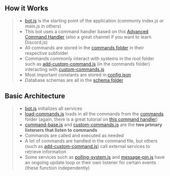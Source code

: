 ## How it Works
>- [bot.js](https://github.com/Miapolis/OasisBot/blob/master/bot.js) is the starting point of the application (commonly index.js or main.js in others)
>- This bot uses a command handler based on this [Advanced Command Handler](https://www.youtube.com/watch?v=lbpUc17InkM) (also a great channel if you want to learn Discord.js)
>- All commands are stored in the [commands folder](https://github.com/Miapolis/OasisBot/tree/master/commands) in their respective subfolder 
>- Commands commonly interact with systems in the root folder such as [add-custom-command.js](https://github.com/Miapolis/OasisBot/blob/master/commands/Custom%20Commands/add-custom-command.js) (in the commands folder) interacting with [custom-commands.js](https://github.com/Miapolis/OasisBot/blob/master/custom-commands.js)
>- Most important constants are stored in [config.json](https://github.com/Miapolis/OasisBot/blob/master/config.json)
>- Database schemas are all in the [schema folder](https://github.com/Miapolis/OasisBot/tree/master/schema)

## Basic Architecture
>- [bot.js](https://github.com/Miapolis/OasisBot/blob/master/bot.js) initializes all services 
>- [load-commands.js](https://github.com/Miapolis/OasisBot/blob/master/commands/load-commands.js) loads in all the commands from the [commands](https://github.com/Miapolis/OasisBot/tree/master/commands) folder (again, there is a great tutorial on [this command handler](https://www.youtube.com/watch?v=lbpUc17InkM))
>- [command-base.js](https://github.com/Miapolis/OasisBot/blob/master/commands/command-base.js) and [custom-commands.js](https://github.com/Miapolis/OasisBot/blob/master/custom-commands.js) are the **two primary listeners that listen to commands**
>- Commands are called and executed as needed 
>- A lot of commands are handled in the command file, but others (such as [add-custom-command.js](https://github.com/Miapolis/OasisBot/blob/master/commands/Custom%20Commands/add-custom-command.js)) call external services to retrieve information
>- Some services such as [polling-system.js](https://github.com/Miapolis/OasisBot/blob/master/Polls/polling-system.js) and [message-pin.js](https://github.com/Miapolis/OasisBot/blob/master/message-pin.js) have an ongoing update loop or their own listener for certain events (these function independently)
